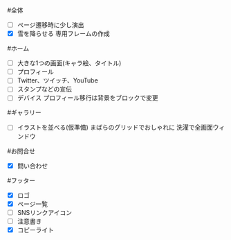 #全体
- [ ] ページ遷移時に少し演出
- [x] 雪を降らせる
専用フレームの作成

#ホーム
- [ ] 大きな1つの画面(キャラ絵、タイトル)
- [ ] プロフィール
- [ ] Twitter、ツイッチ、YouTube
- [ ] スタンプなどの宣伝
- [ ] デバイス
プロフィール移行は背景をブロックで変更

#ギャラリー
- [ ] イラストを並べる(仮準備)
まばらのグリッドでおしゃれに
洗濯で全画面ウィンドウ

#お問合せ
- [x] 問い合わせ

#フッター
- [x] ロゴ
- [x] ページ一覧
- [ ] SNSリンクアイコン
- [ ] 注意書き
- [x] コピーライト